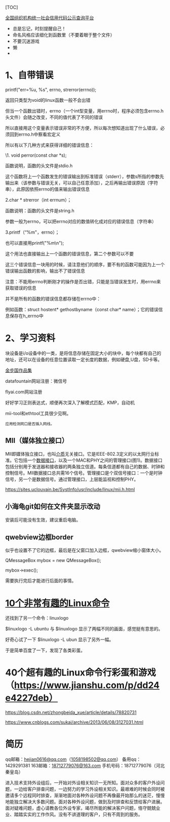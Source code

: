 [TOC]

[全国组织机构统一社会信用代码公示查询平台](https://www.cods.org.cn/)


- 总是忘记，时刻提醒自己！
- 命名风格应该细化到函数里（不要着眼于整个文件）
- 不要沉迷游戏
- 懒
- 

# 1、自带错误

printf("err=%u, %s", errno, strerror(errno));

返回只类型为void的linux函数一般不会出错

但当一个函数出错时，errno（一个int型变量，用errno时，程序必须包含errno.h头文件）会随之改变，不同的值代表了不同的错误

所以直接用这个变量表示错误非常的不方便，所以每次想知道出现了什么错误，必须回到errno.h中察看宏定义

所以有以下几种方式来获得详细的错误信息：

\1. void perror(const char *s);

函数说明，函数的头文件是stdio.h

这个函数将上一个函数发生的错误输出到标准错误（stderr），参数s所指的参数先输出来（该参数与错误无关，可以自己任意添加），之后再输出错误原因（字符串），此原因依照errno的值来输出错误信息

2.char * strerror（int errnum）；

函数说明：函数的头文件是string.h

参数一般为errno，可以把errno对应的数值转化成对应的错误信息（字符串）

3.printf（“%m"，errno）；

也可以直接用printf("%m\n");

这个用法也直接输出上一个函数的错误信息，第二个参数可以不要


这三个错误信息一块用的时候，请注意他们的顺序，要不有的函数可能因为上一个错误输出函数的影响，输出不了错误信息

 

注意：不能用errno判断刚才的操作是否出错，只能是当错误发生时，用errno来获取错误的信息

并不是所有的函数的错误信息都存储在errno中：

例如函数：struct hostent* gethostbyname（const char* name）；它的错误信息保存在h_errno中

# 2、学习资料

块设备是i/o设备中的一类，是将信息存储在固定大小的块中，每个块都有自己的地址，还可以在设备的任意位置读取一定长度的数据，例如硬盘,U盘，SD卡等。

[金步国作品集](http://www.jinbuguo.com/)





datafountain网站注册：微信号

flyai.com网站注册

好好学习正则表达式，顺便再次深入了解模式匹配，KMP，自动机



mii-tool和ethtool工具很少见啊。

```
应用检测网口是否插入网线。
```

## MII（媒体独立接口）

MII即媒体独立接口，也叫[介质](https://baike.baidu.com/item/介质/5419484)无关接口。它是IEEE-802.3定义的以太网行业标准。它包括一个[数据接口](https://baike.baidu.com/item/数据接口/6659495)，以及一个MAC和PHY之间的管理接口(图1)。数据接口包括分别用于发送器和接收器的两条独立信道。每条信道都有自己的数据、时钟和控制信号。MII数据接口总共需16个信号。管理接口是个双信号接口：一个是时钟信号，另一个是数据信号。通过管理接口，上层能监视和控制PHY。

https://sites.uclouvain.be/SystInfo/usr/include/linux/mii.h.html

## 小海龟git如何在文件夹显示改动

安装后可能没有生效，建议重启电脑。

## qwebview边框border

似乎也设置不了它的边框，最后是在父窗口加入边框，qwebview缩小窗体大小。

QMessageBox mybox = new QMessageBox();

mybox->exec();

需要执行完后才能进行后面的事情。



# [10个非常有趣的Linux命令](https://www.cnblogs.com/1394htw/p/6358737.html)

还找到了另一个命令：linuxlogo

$linuxlogo -L ubuntu  与  $linuxlogo 显示了两幅不同的画面，感觉挺有意思的。

好奇心试了一下 $linuxlogo -L ubun 显示了另外一幅。

于是简单百度了一下，发现了各类彩蛋。

# 40个超有趣的Linux命令行彩蛋和游戏（https://www.jianshu.com/p/dd24e4227deb）

https://blog.csdn.net/zhongbeida_xue/article/details/78820731

https://www.cnblogs.com/sukai/archive/2013/06/08/3127031.html







# 简历
qq邮箱：hejian0616@qq.com（1058198502@qq.com）
备用qq：1429291381
163邮箱：18712779076@163.com
手机号码：18712779076（河北秦皇岛）



进入技术支持外设组后，一开始对外设相关知识一无所知。面对众多的客户外设问题，一边给客户排查问题，一边努力的学习外设相关知识。最艰难的时候会同时被邀请多个远程同时排查，渐渐地面对各种外设问题不再像最开始那么的迷茫，慢慢地能独立解决大多数问题。面对各种外设问题，做到及时排查和反馈给客户进展。面对疑难问题，虚心请教各位外设专家，竭尽所能的解决客户问题，恪守兢兢业业、踏踏实实的工作作风。没有不讲道理的客户，只有不周到的服务。














